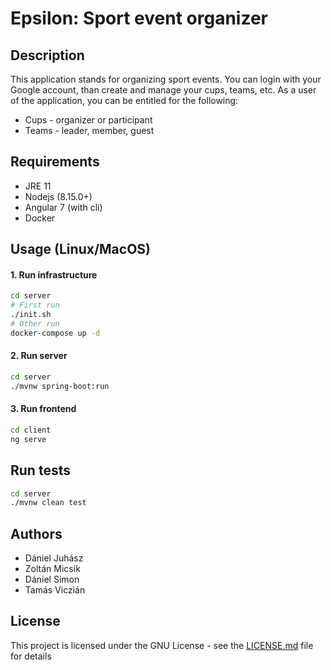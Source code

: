 # Epsilon: Sport event organizer

## Description
This application stands for organizing sport events. You can login with your Google account, than create and manage your cups, teams, etc. As a user of the application, you can be entitled for the following:
- Cups - organizer or participant
- Teams - leader, member, guest

## Requirements
- JRE 11
- Nodejs (8.15.0+)
- Angular 7 (with cli)
- Docker

## Usage (Linux/MacOS)
#### 1. Run infrastructure
```bash
cd server
# First run
./init.sh
# Other run
docker-compose up -d
```
#### 2. Run server
```bash
cd server
./mvnw spring-boot:run
```
#### 3. Run frontend
```bash
cd client
ng serve
```

## Run tests
```bash
cd server
./mvnw clean test
```
## Authors
- Dániel Juhász
- Zoltán Micsik
- Dániel Simon
- Tamás Viczián

## License
This project is licensed under the GNU License - see the [LICENSE.md](https://github.com/flowacademyhu/epsilon-sport-event-organizer/blob/master/LICENSE) file for details
